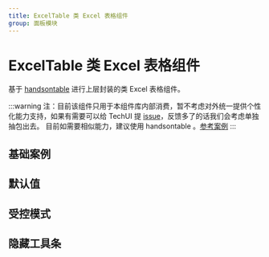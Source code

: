 ```yaml
---
title: ExcelTable 类 Excel 表格组件
group: 面板模块
---
```


# ExcelTable 类 Excel 表格组件

基于 [handsontable](https://handsontable.com/) 进行上层封装的类 Excel 表格组件。

:::warning
注：目前该组件只用于本组件库内部消费，暂不考虑对外统一提供个性化能力支持，如果有需要可以给 TechUI 提 <a href="https://yuque.antfin.com/tech-ui/topics/1218">issue</a>，反馈多了的话我们会考虑单独抽包出去。 目前如需要相似能力，建议使用 handsontable 。<a href="https://handsontable.com/docs/react-simple-example/">参考案例</a>
:::

## 基础案例

<code src="./demos/_basic.tsx" ></code>

## 默认值

<code src="./demos/_defaultData.tsx" ></code>

## 受控模式

<code src="./demos/_controlled.tsx" ></code>

## 隐藏工具条

<code src="./demos/_hideToolbar.tsx" ></code>

